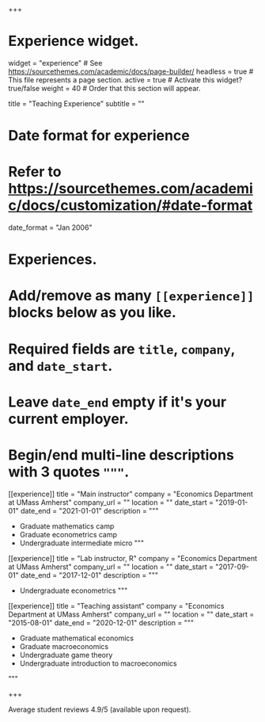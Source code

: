 +++
# Experience widget.
widget = "experience"  # See https://sourcethemes.com/academic/docs/page-builder/
headless = true  # This file represents a page section.
active = true  # Activate this widget? true/false
weight = 40  # Order that this section will appear.

title = "Teaching Experience"
subtitle = ""

# Date format for experience
#   Refer to https://sourcethemes.com/academic/docs/customization/#date-format
date_format = "Jan 2006"

# Experiences.
#   Add/remove as many `[[experience]]` blocks below as you like.
#   Required fields are `title`, `company`, and `date_start`.
#   Leave `date_end` empty if it's your current employer.
#   Begin/end multi-line descriptions with 3 quotes `"""`.
[[experience]]
  title = "Main instructor"
  company = "Economics Department at UMass Amherst"
  company_url = ""
  location = ""
  date_start = "2019-01-01"
  date_end = "2021-01-01"
  description = """
  
  * Graduate mathematics camp 
  * Graduate econometrics camp 
  * Undergraduate intermediate micro
  """
  
[[experience]]
  title = "Lab instructor, R"
  company = "Economics Department at UMass Amherst"
  company_url = ""
  location = ""
  date_start = "2017-09-01"
  date_end = "2017-12-01"
  description = """
  
  * Undergraduate econometrics
  """

[[experience]]
  title = "Teaching assistant"
  company = "Economics Department at UMass Amherst"
  company_url = ""
  location = ""
  date_start = "2015-08-01"
  date_end = "2020-12-01"
  description = """
    
  * Graduate mathematical economics
  * Graduate macroeconomics
  * Undergraduate game theory
  * Undergraduate introduction to macroeconomics
 
  """
 

+++

Average student reviews 4.9/5 (available upon request).

